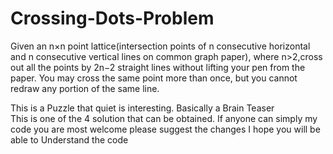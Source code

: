 # Crossing-Dots-Problem
Given an n×n point lattice(intersection points of n consecutive horizontal and n consecutive vertical lines on common graph paper), where n>2,cross out all the points by 2n−2 straight lines without lifting your pen from the paper. You may cross the same point more than once, but you cannot redraw any portion of the same line.


This is a Puzzle that quiet is interesting.  Basically a Brain Teaser  
This is one of the 4 solution that can be obtained.
If anyone can simply my code you are most welcome please suggest the changes
I hope you will be able to Understand the code 
